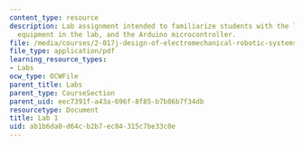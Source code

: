 ```yaml
---
content_type: resource
description: Lab assignment intended to familiarize students with the lab space, the
  equipment in the lab, and the Arduino microcontroller.
file: /media/courses/2-017j-design-of-electromechanical-robotic-systems-fall-2009/ab1b6da0d64cb2b7ec84315c7be33c0e_MIT2_017JF09_slides1.pdf
file_type: application/pdf
learning_resource_types:
- Labs
ocw_type: OCWFile
parent_title: Labs
parent_type: CourseSection
parent_uid: eec7391f-a43a-696f-8f85-b7b86b7f34db
resourcetype: Document
title: Lab 1
uid: ab1b6da0-d64c-b2b7-ec84-315c7be33c0e
---
```

